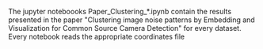 The jupyter noteboooks Paper_Clustering_*.ipynb contain the results presented in the paper "Clustering image noise patterns by Embedding and Visualization for Common Source Camera Detection" for every dataset.
Every notebook reads the appropriate coordinates file 
